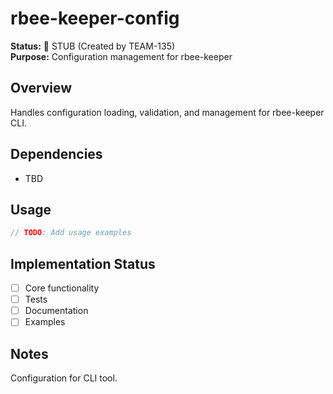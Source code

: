 # rbee-keeper-config

**Status:** 🚧 STUB (Created by TEAM-135)  
**Purpose:** Configuration management for rbee-keeper

## Overview

Handles configuration loading, validation, and management for rbee-keeper CLI.

## Dependencies

- TBD

## Usage

```rust
// TODO: Add usage examples
```

## Implementation Status

- [ ] Core functionality
- [ ] Tests
- [ ] Documentation
- [ ] Examples

## Notes

Configuration for CLI tool.
